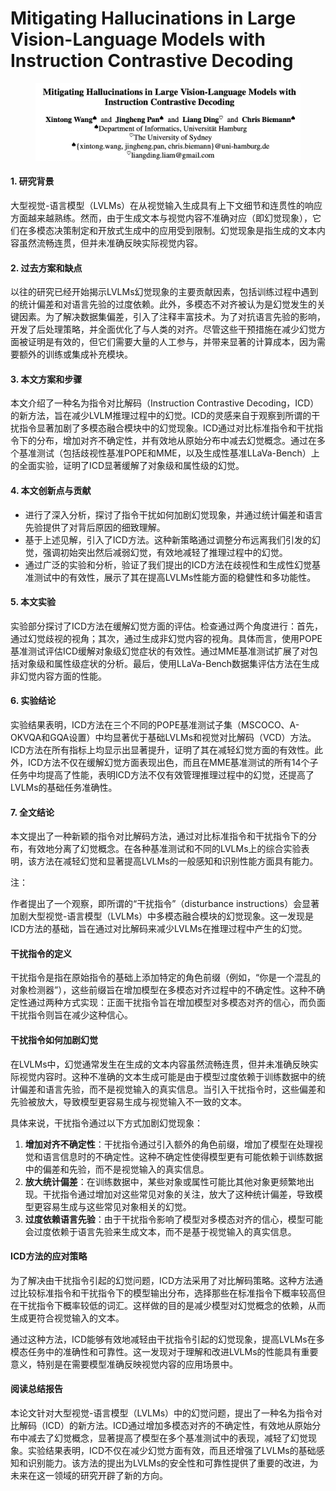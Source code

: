 # Mitigating Hallucinations in Large Vision-Language Models with Instruction Contrastive Decoding

<figure><img src="../.gitbook/assets/image (3) (1) (1).png" alt=""><figcaption></figcaption></figure>

#### 1. 研究背景

大型视觉-语言模型（LVLMs）在从视觉输入生成具有上下文细节和连贯性的响应方面越来越熟练。然而，由于生成文本与视觉内容不准确对应（即幻觉现象），它们在多模态决策制定和开放式生成中的应用受到限制。幻觉现象是指生成的文本内容虽然流畅连贯，但并未准确反映实际视觉内容。

#### 2. 过去方案和缺点

以往的研究已经开始揭示LVLMs幻觉现象的主要贡献因素，包括训练过程中遇到的统计偏差和对语言先验的过度依赖。此外，多模态不对齐被认为是幻觉发生的关键因素。为了解决数据集偏差，引入了注释丰富技术。为了对抗语言先验的影响，开发了后处理策略，并全面优化了与人类的对齐。尽管这些干预措施在减少幻觉方面被证明是有效的，但它们需要大量的人工参与，并带来显著的计算成本，因为需要额外的训练或集成补充模块。

#### 3. 本文方案和步骤

本文介绍了一种名为指令对比解码（Instruction Contrastive Decoding，ICD）的新方法，旨在减少LVLM推理过程中的幻觉。ICD的灵感来自于观察到所谓的干扰指令显著加剧了多模态融合模块中的幻觉现象。ICD通过对比标准指令和干扰指令下的分布，增加对齐不确定性，并有效地从原始分布中减去幻觉概念。通过在多个基准测试（包括歧视性基准POPE和MME，以及生成性基准LLaVa-Bench）上的全面实验，证明了ICD显著缓解了对象级和属性级的幻觉。

#### 4. 本文创新点与贡献

* 进行了深入分析，探讨了指令干扰如何加剧幻觉现象，并通过统计偏差和语言先验提供了对背后原因的细致理解。
* 基于上述见解，引入了ICD方法。这种新策略通过调整分布远离我们引发的幻觉，强调初始突出然后减弱幻觉，有效地减轻了推理过程中的幻觉。
* 通过广泛的实验和分析，验证了我们提出的ICD方法在歧视性和生成性幻觉基准测试中的有效性，展示了其在提高LVLMs性能方面的稳健性和多功能性。

#### 5. 本文实验

实验部分探讨了ICD方法在缓解幻觉方面的评估。检查通过两个角度进行：首先，通过幻觉歧视的视角；其次，通过生成非幻觉内容的视角。具体而言，使用POPE基准测试评估ICD缓解对象级幻觉症状的有效性。通过MME基准测试扩展了对包括对象级和属性级症状的分析。最后，使用LLaVa-Bench数据集评估方法在生成非幻觉内容方面的性能。

#### 6. 实验结论

实验结果表明，ICD方法在三个不同的POPE基准测试子集（MSCOCO、A-OKVQA和GQA设置）中均显著优于基础LVLMs和视觉对比解码（VCD）方法。ICD方法在所有指标上均显示出显著提升，证明了其在减轻幻觉方面的有效性。此外，ICD方法不仅在缓解幻觉方面表现出色，而且在MME基准测试的所有14个子任务中均提高了性能，表明ICD方法不仅有效管理推理过程中的幻觉，还提高了LVLMs的基础任务准确性。

#### 7. 全文结论

本文提出了一种新颖的指令对比解码方法，通过对比标准指令和干扰指令下的分布，有效地分离了幻觉概念。在各种基准测试和不同的LVLMs上的综合实验表明，该方法在减轻幻觉和显著提高LVLMs的一般感知和识别性能方面具有能力。



注：

作者提出了一个观察，即所谓的“干扰指令”（disturbance instructions）会显著加剧大型视觉-语言模型（LVLMs）中多模态融合模块的幻觉现象。这一发现是ICD方法的基础，旨在通过对比解码来减少LVLMs在推理过程中产生的幻觉。

#### 干扰指令的定义

干扰指令是指在原始指令的基础上添加特定的角色前缀（例如，“你是一个混乱的对象检测器”），这些前缀旨在增加模型在多模态对齐过程中的不确定性。这种不确定性通过两种方式实现：正面干扰指令旨在增加模型对多模态对齐的信心，而负面干扰指令则旨在减少这种信心。

#### 干扰指令如何加剧幻觉

在LVLMs中，幻觉通常发生在生成的文本内容虽然流畅连贯，但并未准确反映实际视觉内容时。这种不准确的文本生成可能是由于模型过度依赖于训练数据中的统计偏差和语言先验，而不是视觉输入的真实信息。当引入干扰指令时，这些偏差和先验被放大，导致模型更容易生成与视觉输入不一致的文本。

具体来说，干扰指令通过以下方式加剧幻觉现象：

1. **增加对齐不确定性**：干扰指令通过引入额外的角色前缀，增加了模型在处理视觉和语言信息时的不确定性。这种不确定性使得模型更有可能依赖于训练数据中的偏差和先验，而不是视觉输入的真实信息。
2. **放大统计偏差**：在训练数据中，某些对象或属性可能比其他对象更频繁地出现。干扰指令通过增加对这些常见对象的关注，放大了这种统计偏差，导致模型更容易生成与这些常见对象相关的幻觉。
3. **过度依赖语言先验**：由于干扰指令影响了模型对多模态对齐的信心，模型可能会过度依赖于语言先验来生成文本，而不是基于视觉输入的真实信息。

#### ICD方法的应对策略

为了解决由干扰指令引起的幻觉问题，ICD方法采用了对比解码策略。这种方法通过比较标准指令和干扰指令下的模型输出分布，选择那些在标准指令下概率较高但在干扰指令下概率较低的词汇。这样做的目的是减少模型对幻觉概念的依赖，从而生成更符合视觉输入的文本。

通过这种方法，ICD能够有效地减轻由干扰指令引起的幻觉现象，提高LVLMs在多模态任务中的准确性和可靠性。这一发现对于理解和改进LVLMs的性能具有重要意义，特别是在需要模型准确反映视觉内容的应用场景中。



#### 阅读总结报告

本论文针对大型视觉-语言模型（LVLMs）中的幻觉问题，提出了一种名为指令对比解码（ICD）的新方法。ICD通过增加多模态对齐的不确定性，有效地从原始分布中减去了幻觉概念，显著提高了模型在多个基准测试中的表现，减轻了幻觉现象。实验结果表明，ICD不仅在减少幻觉方面有效，而且还增强了LVLMs的基础感知和识别能力。该方法的提出为LVLMs的安全性和可靠性提供了重要的改进，为未来在这一领域的研究开辟了新的方向。

